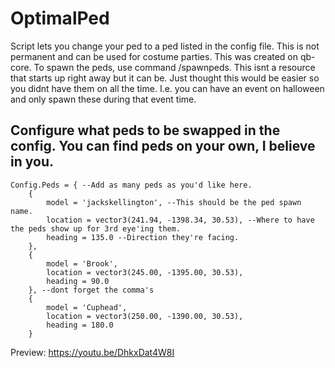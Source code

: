 # OptimalPed
Script lets you change your ped to a ped listed in the config file. This is not permanent and can be used for costume parties.
This was created on qb-core. To spawn the peds, use command /spawnpeds. This isnt a resource that starts up right away but it can be. 
Just thought this would be easier so you didnt have them on all the time. I.e. you can have an event on halloween and only spawn these during that event time.

## Configure what peds to be swapped in the config. You can find peds on your own, I believe in you.

```
Config.Peds = { --Add as many peds as you'd like here. 
    {
        model = 'jackskellington', --This should be the ped spawn name. 
        location = vector3(241.94, -1398.34, 30.53), --Where to have the peds show up for 3rd eye'ing them.
        heading = 135.0 --Direction they're facing.
    },
    {
        model = 'Brook',
        location = vector3(245.00, -1395.00, 30.53),
        heading = 90.0
    }, --dont forget the comma's
    {
        model = 'Cuphead',
        location = vector3(250.00, -1390.00, 30.53),
        heading = 180.0
    }
```
Preview:
https://youtu.be/DhkxDat4W8I
